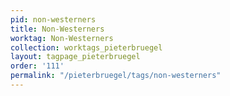 ```yaml
---
pid: non-westerners
title: Non-Westerners
worktag: Non-Westerners
collection: worktags_pieterbruegel
layout: tagpage_pieterbruegel
order: '111'
permalink: "/pieterbruegel/tags/non-westerners"
---
```


